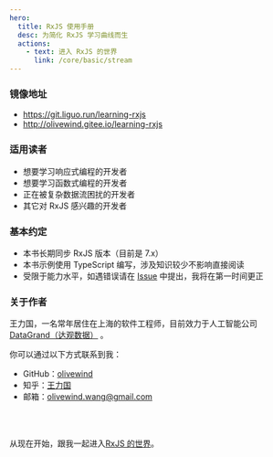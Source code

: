 ```yaml
---
hero:
  title: RxJS 使用手册
  desc: 为简化 RxJS 学习曲线而生
  actions:
    - text: 进入 RxJS 的世界
      link: /core/basic/stream
---
```


### 镜像地址

- https://git.liguo.run/learning-rxjs
- http://olivewind.gitee.io/learning-rxjs

### 适用读者

- 想要学习响应式编程的开发者
- 想要学习函数式编程的开发者
- 正在被复杂数据流困扰的开发者
- 其它对 RxJS 感兴趣的开发者

### 基本约定

- 本书长期同步 RxJS 版本（目前是 7.x）
- 本书示例使用 TypeScript 编写，涉及知识较少不影响直接阅读
- 受限于能力水平，如遇错误请在 [Issue](https://github.com/olivewind/learning-rxjs/issues/new) 中提出，我将在第一时间更正

### 关于作者

王力国，一名常年居住在上海的软件工程师，目前效力于人工智能公司 [DataGrand（达观数据）](http://www.datagrand.com/) 。

你可以通过以下方式联系到我：

- GitHub：[olivewind](https://github.com/olivewind)
- 知乎：[王力国](https://www.zhihu.com/people/san-huan-mei-you-shao)
- 邮箱：olivewind.wang@gmail.com

<br/>
<br/>

从现在开始，跟我一起进入[RxJS 的世界](./core/basic/stream)。
